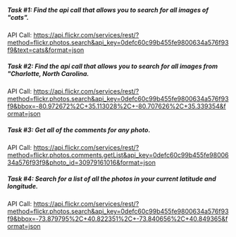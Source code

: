 ##### Task #1: Find the api call that allows you to search for all images of "cats".

API Call:  https://api.flickr.com/services/rest/?method=flickr.photos.search&api_key=0defc60c99b455fe9800634a576f93f9&text=cats&format=json

##### Task #2: Find the api call that allows you to search for all images from "Charlotte, North Carolina.

API Call:  https://api.flickr.com/services/rest/?method=flickr.photos.search&api_key=0defc60c99b455fe9800634a576f93f9&bbox=-80.972672%2C+35.113028%2C+-80.707626%2C+35.339354&format=json

##### Task #3: Get all of the comments for any photo.

API Call:  https://api.flickr.com/services/rest/?method=flickr.photos.comments.getList&api_key=0defc60c99b455fe9800634a576f93f9&photo_id=30979161016&format=json

##### Task #4: Search for a list of all the photos in your current latitude and longitude.
API Call:  https://api.flickr.com/services/rest/?method=flickr.photos.search&api_key=0defc60c99b455fe9800634a576f93f9&bbox=-73.879795%2C+40.822351%2C+-73.840656%2C+40.849365&format=json
